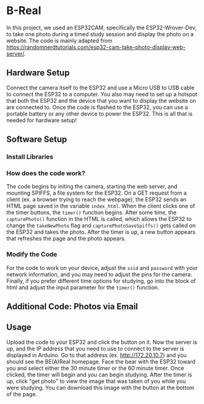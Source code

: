 # B-Real

In this project, we used an ESP32CAM, specifically the ESP32-Wrover-Dev, to take one photo during a timed study session and display the photo on a website. The code is mainly adapted from https://randomnerdtutorials.com/esp32-cam-take-photo-display-web-server/. 

## Hardware Setup

Connect the camera itself to the ESP32 and use a Micro USB to USB cable to connect the ESP32 to a computer. You also may need to set up a hotspot that both the ESP32 and the device that you want to display the website on are connected to. Once the code is flashed to the ESP32, you can use a portable battery or any other device to power the ESP32. This is all that is needed for hardware setup!

## Software Setup

### Install Libraries

### How does the code work?

The code begins by initing the camera, starting the web server, and mounting SPIFFS, a file system for the ESP32. On a GET request from a client (ex. a browser trying to reach the webpage), the ESP32 sends an HTML page saved in the variable `index_html`. When the client clicks one of the timer buttons, the `timer()` function begins. After some time, the `capturePhoto()` function in the HTML is called, which allows the ESP32 to change the `takeNewPhoto` flag and `capturePhotoSaveSpiffs()` gets called on the ESP32 and takes the photo. After the timer is up, a new button appears that refreshes the page and the photo appears. 

### Modify the Code

For the code to work on your device, adjust the `ssid` and `password` with your network information, and you may need to adjust the pins for the camera. Finally, if you prefer different time options for studying, go into the block of html and adjust the input parameter for the `timer()` function. 


## Additional Code: Photos via Email


## Usage

Upload the code to your ESP32 and click the button on it. Now the server is up, and the IP address that you need to use to connect to the server is displayed in Arduino. Go to that address (ex. http://172.20.10.7) and you should see the BE(A)Real homepage. Face the bear with the ESP32 toward you and select either the 30 minute timer or the 60 minute timer. Once clicked, the timer will begin and you can begin studying. After the timer is up, click "get photo" to view the image that was taken of you while you were studying. You can download this image with the button at the bottom of the page.

